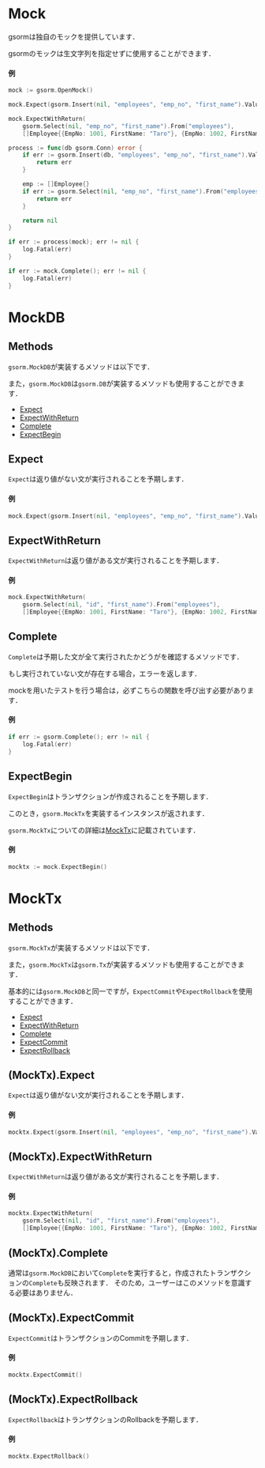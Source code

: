 # Mock
gsormは独自のモックを提供しています．

gsormのモックは生文字列を指定せずに使用することができます．

#### 例
```go
mock := gsorm.OpenMock()

mock.Expect(gsorm.Insert(nil, "employees", "emp_no", "first_name").Values(1001, "Taro"))

mock.ExpectWithReturn(
	gsorm.Select(nil, "emp_no", "first_name").From("employees"),
	[]Employee{{EmpNo: 1001, FirstName: "Taro"}, {EmpNo: 1002, FirstName: "Jiro"}})

process := func(db gsorm.Conn) error {
	if err := gsorm.Insert(db, "employees", "emp_no", "first_name").Values(1001, "Taro").Exec(); err != nil {
		return err
	}

	emp := []Employee{}
	if err := gsorm.Select(nil, "emp_no", "first_name").From("employees").Query(&emp); err != nil {
		return err
	}

	return nil
}

if err := process(mock); err != nil {
	log.Fatal(err)
}

if err := mock.Complete(); err != nil {
	log.Fatal(err)
}
```


# MockDB
## Methods
`gsorm.MockDB`が実装するメソッドは以下です．

また，`gsorm.MockDB`は`gsorm.DB`が実装するメソッドも使用することができます．

- [Expect](https://github.com/champon1020/gsorm/tree/main/docs/mock_ja.md#expect)
- [ExpectWithReturn](https://github.com/champon1020/gsorm/tree/main/docs/mock_ja.md#expectwithreturn)
- [Complete](https://github.com/champon1020/gsorm/tree/main/docs/mock_ja.md#complete)
- [ExpectBegin](https://github.com/champon1020/gsorm/tree/main/docs/mock_ja.md#expectbegin)


## Expect
`Expect`は返り値がない文が実行されることを予期します．

#### 例
```go
mock.Expect(gsorm.Insert(nil, "employees", "emp_no", "first_name").Values(1001, "Taro"))
```


## ExpectWithReturn
`ExpectWithReturn`は返り値がある文が実行されることを予期します．

#### 例
```go
mock.ExpectWithReturn(
	gsorm.Select(nil, "id", "first_name").From("employees"),
	[]Employee{{EmpNo: 1001, FirstName: "Taro"}, {EmpNo: 1002, FirstName: "Jiro"}})
```


## Complete
`Complete`は予期した文が全て実行されたかどうがを確認するメソッドです．

もし実行されていない文が存在する場合，エラーを返します．

mockを用いたテストを行う場合は，必ずこちらの関数を呼び出す必要があります．

#### 例
```go
if err := gsorm.Complete(); err != nil {
	log.Fatal(err)
}
```


## ExpectBegin
`ExpectBegin`はトランザクションが作成されることを予期します．

このとき，`gsorm.MockTx`を実装するインスタンスが返されます．

`gsorm.MockTx`についての詳細は[MockTx](https://github.com/champon1020/gsorm/tree/main/docs/mock_ja.md#mocktx)に記載されています．

#### 例
```go
mocktx := mock.ExpectBegin()
```


# MockTx
## Methods
`gsorm.MockTx`が実装するメソッドは以下です．

また，`gsorm.MockTx`は`gsorm.Tx`が実装するメソッドも使用することができます．

基本的には`gsorm.MockDB`と同一ですが，`ExpectCommit`や`ExpectRollback`を使用することができます．

- [Expect](https://github.com/champon1020/gsorm/tree/main/docs/mock_ja.md#(mocktx).expect)
- [ExpectWithReturn](https://github.com/champon1020/gsorm/tree/main/docs/mock_ja.md#(mocktx).expectwithreturn)
- [Complete](https://github.com/champon1020/gsorm/tree/main/docs/mock_ja.md#(mocktx).complete)
- [ExpectCommit](https://github.com/champon1020/gsorm/tree/main/docs/mock_ja.md#(mocktx).expectcommit)
- [ExpectRollback](https://github.com/champon1020/gsorm/tree/main/docs/mock_ja.md#(mocktx).expectrollback)

## (MockTx).Expect
`Expect`は返り値がない文が実行されることを予期します．

#### 例
```go
mocktx.Expect(gsorm.Insert(nil, "employees", "emp_no", "first_name").Values(1001, "Taro"))
```


## (MockTx).ExpectWithReturn
`ExpectWithReturn`は返り値がある文が実行されることを予期します．

#### 例
```go
mocktx.ExpectWithReturn(
	gsorm.Select(nil, "id", "first_name").From("employees"),
	[]Employee{{EmpNo: 1001, FirstName: "Taro"}, {EmpNo: 1002, FirstName: "Jiro"}})
```


## (MockTx).Complete
通常は`gsorm.MockDB`において`Complete`を実行すると，作成されたトランザクションの`Complete`も反映されます．
そのため，ユーザーはこのメソッドを意識する必要はありません．


## (MockTx).ExpectCommit
`ExpectCommit`はトランザクションのCommitを予期します．

#### 例
```go
mocktx.ExpectCommit()
```


## (MockTx).ExpectRollback
`ExpectRollback`はトランザクションのRollbackを予期します．

#### 例
```go
mocktx.ExpectRollback()
```
